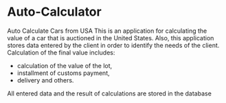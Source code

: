 # Auto-Calculator
Auto Calculate Cars from USA
This is an application for calculating the value of a car that is auctioned in the United States.
Also, this application stores data entered by the client in order to identify the needs of the client.
Calculation of the final value includes:
- calculation of the value of the lot,
- installment of customs payment,
- delivery and others.

All entered data and the result of calculations are stored in the database

